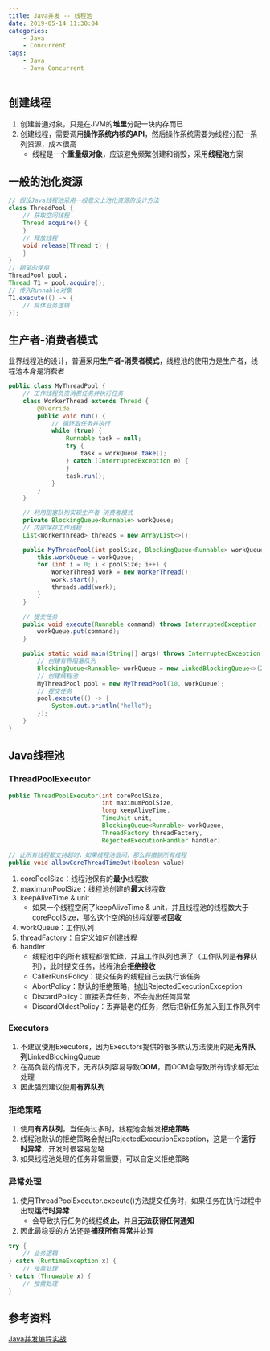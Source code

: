 ```yaml
---
title: Java并发 -- 线程池
date: 2019-05-14 11:30:04
categories:
    - Java
    - Concurrent
tags:
    - Java
    - Java Concurrent
---
```


## 创建线程
1. 创建普通对象，只是在JVM的**堆里**分配一块内存而已
2. 创建线程，需要调用**操作系统内核的API**，然后操作系统需要为线程分配一系列资源，成本很高
    - 线程是一个**重量级对象**，应该避免频繁创建和销毁，采用**线程池**方案

<!-- more -->

## 一般的池化资源
```java
// 假设Java线程池采用一般意义上池化资源的设计方法
class ThreadPool {
    // 获取空闲线程
    Thread acquire() {
    }
    // 释放线程
    void release(Thread t) {
    }
}
// 期望的使用
ThreadPool pool；
Thread T1 = pool.acquire();
// 传入Runnable对象
T1.execute(() -> {
    // 具体业务逻辑
});
```

## 生产者-消费者模式
业界线程池的设计，普遍采用**生产者-消费者模式**，线程池的使用方是生产者，线程池本身是消费者
```java
public class MyThreadPool {
    // 工作线程负责消费任务并执行任务
    class WorkerThread extends Thread {
        @Override
        public void run() {
            // 循环取任务并执行
            while (true) {
                Runnable task = null;
                try {
                    task = workQueue.take();
                } catch (InterruptedException e) {
                }
                task.run();
            }
        }
    }

    // 利用阻塞队列实现生产者-消费者模式
    private BlockingQueue<Runnable> workQueue;
    // 内部保存工作线程
    List<WorkerThread> threads = new ArrayList<>();

    public MyThreadPool(int poolSize, BlockingQueue<Runnable> workQueue) {
        this.workQueue = workQueue;
        for (int i = 0; i < poolSize; i++) {
            WorkerThread work = new WorkerThread();
            work.start();
            threads.add(work);
        }
    }

    // 提交任务
    public void execute(Runnable command) throws InterruptedException {
        workQueue.put(command);
    }

    public static void main(String[] args) throws InterruptedException {
        // 创建有界阻塞队列
        BlockingQueue<Runnable> workQueue = new LinkedBlockingQueue<>(2);
        // 创建线程池
        MyThreadPool pool = new MyThreadPool(10, workQueue);
        // 提交任务
        pool.execute(() -> {
            System.out.println("hello");
        });
    }
}
```

## Java线程池

### ThreadPoolExecutor
```java
public ThreadPoolExecutor(int corePoolSize,
                          int maximumPoolSize,
                          long keepAliveTime,
                          TimeUnit unit,
                          BlockingQueue<Runnable> workQueue,
                          ThreadFactory threadFactory,
                          RejectedExecutionHandler handler)

// 让所有线程都支持超时，如果线程池很闲，那么将撤销所有线程
public void allowCoreThreadTimeOut(boolean value)
```
1. corePoolSize：线程池保有的**最小**线程数
2. maximumPoolSize：线程池创建的**最大**线程数
3. keepAliveTime & unit
    - 如果一个线程空闲了keepAliveTime & unit，并且线程池的线程数大于corePoolSize，那么这个空闲的线程就要被**回收**
4. workQueue：工作队列
5. threadFactory：自定义如何创建线程
6. handler
    - 线程池中的所有线程都很忙碌，并且工作队列也满了（工作队列是**有界**队列），此时提交任务，线程池会**拒绝接收**
    - CallerRunsPolicy：提交任务的线程自己去执行该任务
    - AbortPolicy：默认的拒绝策略，抛出RejectedExecutionException
    - DiscardPolicy：直接丢弃任务，不会抛出任何异常
    - DiscardOldestPolicy：丢弃最老的任务，然后把新任务加入到工作队列中

### Executors
1. 不建议使用Executors，因为Executors提供的很多默认方法使用的是**无界队列**LinkedBlockingQueue
2. 在高负载的情况下，无界队列容易导致**OOM**，而OOM会导致所有请求都无法处理
3. 因此强烈建议使用**有界队列**

### 拒绝策略
1. 使用**有界队列**，当任务过多时，线程池会触发**拒绝策略**
2. 线程池默认的拒绝策略会抛出RejectedExecutionException，这是一个**运行时异常**，开发时很容易忽略
3. 如果线程池处理的任务非常重要，可以自定义拒绝策略

### 异常处理
1. 使用ThreadPoolExecutor.execute()方法提交任务时，如果任务在执行过程中出现**运行时异常**
    - 会导致执行任务的线程**终止**，并且**无法获得任何通知**
2. 因此最稳妥的方法还是**捕获所有异常**并处理

```java
try {
    // 业务逻辑
} catch (RuntimeException x) {
    // 按需处理
} catch (Throwable x) {
    // 按需处理
}
```

<!-- indicate-the-source -->

## 参考资料
[Java并发编程实战](https://time.geekbang.org/column/intro/100023901)